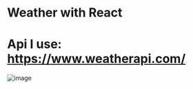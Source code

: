 ﻿# Weather with React
 # Api I use: https://www.weatherapi.com/
![image](https://user-images.githubusercontent.com/92126235/233025003-eb172063-3fd9-47b2-9f1d-9db28b35592d.png)
